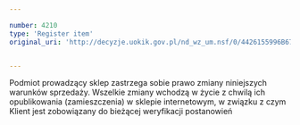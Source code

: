 ```yaml
---

number: 4210
type: 'Register item'
original_uri: 'http://decyzje.uokik.gov.pl/nd_wz_um.nsf/0/4426155996B675C4C1257B04003E8CD0?OpenDocument'


---
```


Podmiot prowadzący sklep zastrzega sobie prawo zmiany niniejszych warunków sprzedaży. Wszelkie zmiany wchodzą w życie z chwilą ich opublikowania (zamieszczenia) w sklepie internetowym, w związku z czym Klient jest zobowiązany do bieżącej weryfikacji postanowień
